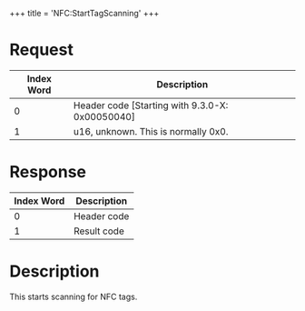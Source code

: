 +++
title = 'NFC:StartTagScanning'
+++

# Request

| Index Word | Description                                       |
|------------|---------------------------------------------------|
| 0          | Header code \[Starting with 9.3.0-X: 0x00050040\] |
| 1          | u16, unknown. This is normally 0x0.               |

# Response

| Index Word | Description |
|------------|-------------|
| 0          | Header code |
| 1          | Result code |

# Description

This starts scanning for NFC tags.
